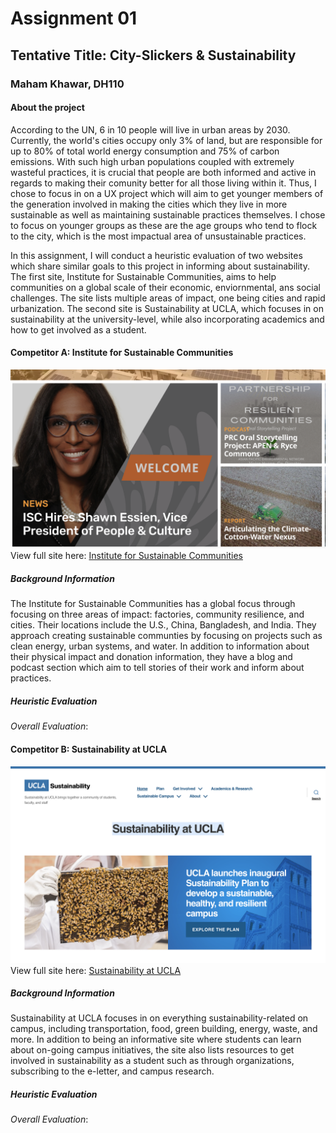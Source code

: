 # Assignment 01

## Tentative Title: City-Slickers & Sustainability 
### Maham Khawar, DH110
#### About the project
According to the UN, 6 in 10 people will live in urban areas by 2030. Currently, the world's cities occupy only 3% of land, but are responsible for up to 80% of total world energy consumption and 75% of carbon emissions. With such high urban populations coupled with extremely wasteful practices, it is crucial that people are both informed and active in regards to making their comunity better for all those living within it. Thus, I chose to focus in on a UX project which will aim to get younger members of the generation involved in making the cities which they live in more sustainable as well as maintaining sustainable practices themselves. I chose to focus on younger groups as these are the age groups who tend to flock to the city, which is the most impactual area of unsustainable practices.

In this assignment, I will conduct a heuristic evaluation of two websites which share similar goals to this project in informing about sustainability. The first site, Institute for Sustainable Communities, aims to help communities on a global scale of their economic, enviornmental, ans social challenges. The site lists multiple areas of impact, one being cities and rapid urbanization. The second site is Sustainability at UCLA, which focuses in on sustainability at the university-level, while also incorporating academics and how to get involved as a student.  


#### Competitor A: Institute for Sustainable Communities
![screen shot of sustain.org](../sustain.png)
View full site here: [Institute for Sustainable Communities](https://sustain.org/)
##### Background Information
The Institute for Sustainable Communities has a global focus through focusing on three areas of impact: factories, community resilience, and cities. Their locations include the U.S., China, Bangladesh, and India. They approach creating sustainable communties by focusing on projects such as clean energy, urban systems, and water. In addition to information about their physical impact and donation information, they have a blog and podcast section which aim to tell stories of their work and inform about practices. 
##### Heuristic Evaluation
*Overall Evaluation*: 

#### Competitor B: Sustainability at UCLA
![screen shot of sustain.ucla.edu](../sustain.ucla.png)
View full site here: [Sustainability at UCLA](https://www.sustain.ucla.edu/)
##### Background Information
Sustainability at UCLA focuses in on everything sustainability-related on campus, including transportation, food, green building, energy, waste, and more. In addition to being an informative site where students can learn about on-going campus initiatives, the site also lists resources to get involved in sustainability as a student such as through organizations, subscribing to the e-letter, and campus research. 
##### Heuristic Evaluation
*Overall Evaluation*: 
